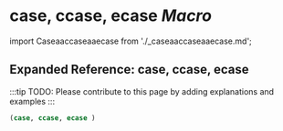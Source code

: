 # **case, ccase, ecase** *Macro*

import Caseaaccaseaaecase from './_caseaaccaseaaecase.md';

<Caseaaccaseaaecase />

## Expanded Reference: case, ccase, ecase

:::tip
TODO: Please contribute to this page by adding explanations and examples
:::

```lisp
(case, ccase, ecase )
```
